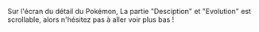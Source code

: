 Sur l'écran du détail du Pokémon, La partie "Desciption" et "Evolution" est scrollable, alors n'hésitez pas à aller voir plus bas !
